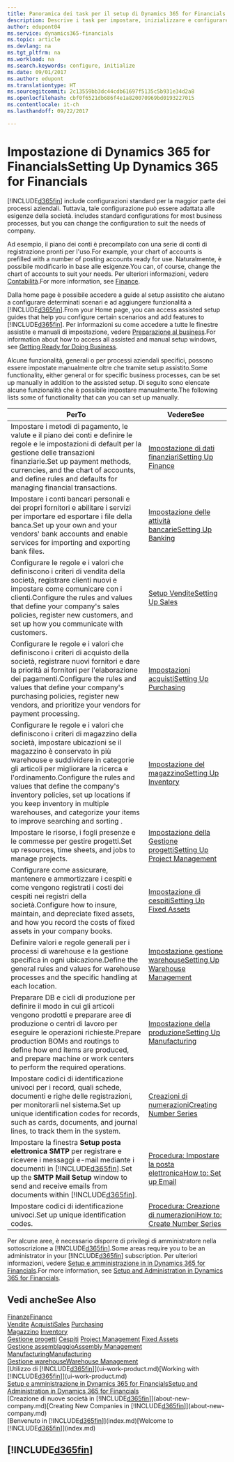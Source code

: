 ```yaml
---
title: Panoramica dei task per il setup di Dynamics 365 for Financials| Documenti Microsoft
description: Descrive i task per impostare, inizializzare e configurare Dynamics 365 for Financials in base alle esigenze.
author: edupont04
ms.service: dynamics365-financials
ms.topic: article
ms.devlang: na
ms.tgt_pltfrm: na
ms.workload: na
ms.search.keywords: configure, initialize
ms.date: 09/01/2017
ms.author: edupont
ms.translationtype: HT
ms.sourcegitcommit: 2c13559bb3dc44cdb61697f5135c5b931e34d2a8
ms.openlocfilehash: cbf0f6521db686f4e1a820070969bd0193227015
ms.contentlocale: it-ch
ms.lasthandoff: 09/22/2017

---
```

# <a name="setting-up-dynamics-365-for-financials"></a><span data-ttu-id="3a150-103">Impostazione di Dynamics 365 for Financials</span><span class="sxs-lookup"><span data-stu-id="3a150-103">Setting Up Dynamics 365 for Financials</span></span>
[!INCLUDE[d365fin](includes/d365fin_md.md)]<span data-ttu-id="3a150-104"> include configurazioni standard per la maggior parte dei processi aziendali. Tuttavia, tale configurazione può essere adattata alle esigenze della società.</span><span class="sxs-lookup"><span data-stu-id="3a150-104"> includes standard configurations for most business processes, but you can change the configuration to suit the needs of company.</span></span>

<span data-ttu-id="3a150-105">Ad esempio, il piano dei conti è precompilato con una serie di conti di registrazione pronti per l'uso.</span><span class="sxs-lookup"><span data-stu-id="3a150-105">For example, your chart of accounts is prefilled with a number of posting accounts ready for use.</span></span> <span data-ttu-id="3a150-106">Naturalmente, è possibile modificarlo in base alle esigenze.</span><span class="sxs-lookup"><span data-stu-id="3a150-106">You can, of course, change the chart of accounts to suit your needs.</span></span> <span data-ttu-id="3a150-107">Per ulteriori informazioni, vedere [Contabilità](finance.md).</span><span class="sxs-lookup"><span data-stu-id="3a150-107">For more information, see [Finance](finance.md).</span></span>

<span data-ttu-id="3a150-108">Dalla home page è possibile accedere a guide al setup assistito che aiutano a configurare determinati scenari e ad aggiungere funzionalità a [!INCLUDE[d365fin](includes/d365fin_md.md)].</span><span class="sxs-lookup"><span data-stu-id="3a150-108">From your Home page, you can access assisted setup guides that help you configure certain scenarios and add features to [!INCLUDE[d365fin](includes/d365fin_md.md)].</span></span> <span data-ttu-id="3a150-109">Per informazioni su come accedere a tutte le finestre assistite e manuali di impostazione, vedere [Preparazione al business](ui-get-ready-business.md).</span><span class="sxs-lookup"><span data-stu-id="3a150-109">For information about how to access all assisted and manual setup windows, see [Getting Ready for Doing Business](ui-get-ready-business.md).</span></span>

<span data-ttu-id="3a150-110">Alcune funzionalità, generali o per processi aziendali specifici, possono essere impostate manualmente oltre che tramite setup assistito.</span><span class="sxs-lookup"><span data-stu-id="3a150-110">Some functionality, either general or for specific business processes, can be set up manually in addition to the assisted setup.</span></span> <span data-ttu-id="3a150-111">Di seguito sono elencate alcune funzionalità che è possibile impostare manualmente.</span><span class="sxs-lookup"><span data-stu-id="3a150-111">The following lists some of functionality that can you can set up manually.</span></span>

| <span data-ttu-id="3a150-112">Per</span><span class="sxs-lookup"><span data-stu-id="3a150-112">To</span></span> | <span data-ttu-id="3a150-113">Vedere</span><span class="sxs-lookup"><span data-stu-id="3a150-113">See</span></span> |
| --- | --- |
| <span data-ttu-id="3a150-114">Impostare i metodi di pagamento, le valute e il piano dei conti e definire le regole e le impostazioni di default per la gestione delle transazioni finanziarie.</span><span class="sxs-lookup"><span data-stu-id="3a150-114">Set up payment methods, currencies, and the chart of accounts, and define rules and defaults for managing financial transactions.</span></span> |[<span data-ttu-id="3a150-115">Impostazione di dati finanziari</span><span class="sxs-lookup"><span data-stu-id="3a150-115">Setting Up Finance</span></span>](finance-setup-finance.md) |
| <span data-ttu-id="3a150-116">Impostare i conti bancari personali e dei propri fornitori e abilitare i servizi per importare ed esportare i file della banca.</span><span class="sxs-lookup"><span data-stu-id="3a150-116">Set up your own and your vendors' bank accounts and enable services for importing and exporting bank files.</span></span> |[<span data-ttu-id="3a150-117">Impostazione delle attività bancarie</span><span class="sxs-lookup"><span data-stu-id="3a150-117">Setting Up Banking</span></span>](bank-setup-banking.md) |
| <span data-ttu-id="3a150-118">Configurare le regole e i valori che definiscono i criteri di vendita della società, registrare clienti nuovi e impostare come comunicare con i clienti.</span><span class="sxs-lookup"><span data-stu-id="3a150-118">Configure the rules and values that define your company's sales policies, register new customers, and set up how you communicate with customers.</span></span> |[<span data-ttu-id="3a150-119">Setup Vendite</span><span class="sxs-lookup"><span data-stu-id="3a150-119">Setting Up Sales</span></span>](sales-setup-sales.md) |
| <span data-ttu-id="3a150-120">Configurare le regole e i valori che definiscono i criteri di acquisto della società, registrare nuovi fornitori e dare la priorità ai fornitori per l'elaborazione dei pagamenti.</span><span class="sxs-lookup"><span data-stu-id="3a150-120">Configure the rules and values that define your company's purchasing policies, register new vendors, and prioritize your vendors for payment processing.</span></span> |[<span data-ttu-id="3a150-121">Impostazioni acquisti</span><span class="sxs-lookup"><span data-stu-id="3a150-121">Setting Up Purchasing</span></span>](purchasing-setup-purchasing.md) |
| <span data-ttu-id="3a150-122">Configurare le regole e i valori che definiscono i criteri di magazzino della società, impostare ubicazioni se il magazzino è conservato in più warehouse e suddividere in categorie gli articoli per migliorare la ricerca e l'ordinamento.</span><span class="sxs-lookup"><span data-stu-id="3a150-122">Configure the rules and values that define the company's inventory policies, set up locations if you keep inventory in multiple warehouses, and categorize your items to improve searching and sorting .</span></span> |[<span data-ttu-id="3a150-123">Impostazione del magazzino</span><span class="sxs-lookup"><span data-stu-id="3a150-123">Setting Up Inventory</span></span>](inventory-setup-inventory.md) |
| <span data-ttu-id="3a150-124">Impostare le risorse, i fogli presenze e le commesse per gestire progetti.</span><span class="sxs-lookup"><span data-stu-id="3a150-124">Set up resources, time sheets, and jobs to manage projects.</span></span> |[<span data-ttu-id="3a150-125">Impostazione della Gestione progetti</span><span class="sxs-lookup"><span data-stu-id="3a150-125">Setting Up Project Management</span></span>](projects-setup-projects.md) |
| <span data-ttu-id="3a150-126">Configurare come assicurare, mantenere e ammortizzare i cespiti e come vengono registrati i costi dei cespiti nei registri della società.</span><span class="sxs-lookup"><span data-stu-id="3a150-126">Configure how to insure, maintain, and depreciate fixed assets, and how you record the costs of fixed assets in your company books.</span></span> |[<span data-ttu-id="3a150-127">Impostazione di cespiti</span><span class="sxs-lookup"><span data-stu-id="3a150-127">Setting Up Fixed Assets</span></span>](fa-setup.md) |
|<span data-ttu-id="3a150-128">Definire valori e regole generali per i processi di warehouse e la gestione specifica in ogni ubicazione.</span><span class="sxs-lookup"><span data-stu-id="3a150-128">Define the general rules and values for warehouse processes and the specific handling at each location.</span></span>|[<span data-ttu-id="3a150-129">Impostazione gestione warehouse</span><span class="sxs-lookup"><span data-stu-id="3a150-129">Setting Up Warehouse Management</span></span>](warehouse-setup-warehouse.md)|
|<span data-ttu-id="3a150-130">Preparare DB e cicli di produzione per definire il modo in cui gli articoli vengono prodotti e preparare aree di produzione o centri di lavoro per eseguire le operazioni richieste.</span><span class="sxs-lookup"><span data-stu-id="3a150-130">Prepare production BOMs and routings to define how end items are produced, and prepare machine or work centers to perform the required operations.</span></span>|[<span data-ttu-id="3a150-131">Impostazione della produzione</span><span class="sxs-lookup"><span data-stu-id="3a150-131">Setting Up Manufacturing</span></span>](production-configure-production-processes.md)|
| <span data-ttu-id="3a150-132">Impostare codici di identificazione univoci per i record, quali schede, documenti e righe delle registrazioni, per monitorarli nel sistema.</span><span class="sxs-lookup"><span data-stu-id="3a150-132">Set up unique identification codes for records, such as cards, documents, and journal lines, to track them in the system.</span></span> |[<span data-ttu-id="3a150-133">Creazioni di numerazioni</span><span class="sxs-lookup"><span data-stu-id="3a150-133">Creating Number Series</span></span>](ui-create-number-series.md) |
| <span data-ttu-id="3a150-134">Impostare la finestra **Setup posta elettronica SMTP** per registrare e ricevere i messaggi e-mail mediante i documenti in [!INCLUDE[d365fin](includes/d365fin_md.md)].</span><span class="sxs-lookup"><span data-stu-id="3a150-134">Set up the **SMTP Mail Setup** window to send and receive emails from documents within [!INCLUDE[d365fin](includes/d365fin_md.md)].</span></span> |[<span data-ttu-id="3a150-135">Procedura: Impostare la posta elettronica</span><span class="sxs-lookup"><span data-stu-id="3a150-135">How to: Set up Email</span></span>](madeira-how-setup-email.md) |
| <span data-ttu-id="3a150-136">Impostare codici di identificazione univoci.</span><span class="sxs-lookup"><span data-stu-id="3a150-136">Set up unique identification codes.</span></span> |[<span data-ttu-id="3a150-137">Procedura: Creazione di numerazioni</span><span class="sxs-lookup"><span data-stu-id="3a150-137">How to: Create Number Series</span></span>](ui-create-number-series.md) |

<span data-ttu-id="3a150-138">Per alcune aree, è necessario disporre di privilegi di amministratore nella sottoscrizione a [!INCLUDE[d365fin](includes/d365fin_md.md)].</span><span class="sxs-lookup"><span data-stu-id="3a150-138">Some areas require you to be an administrator in your [!INCLUDE[d365fin](includes/d365fin_md.md)] subscription.</span></span> <span data-ttu-id="3a150-139">Per ulteriori informazioni, vedere [Setup e amministrazione in in Dynamics 365 for Financials](admin-setup-and-administration.md).</span><span class="sxs-lookup"><span data-stu-id="3a150-139">For more information, see [Setup and Administration in Dynamics 365 for Financials](admin-setup-and-administration.md).</span></span>  

## <a name="see-also"></a><span data-ttu-id="3a150-140">Vedi anche</span><span class="sxs-lookup"><span data-stu-id="3a150-140">See Also</span></span>
[<span data-ttu-id="3a150-141">Finanze</span><span class="sxs-lookup"><span data-stu-id="3a150-141">Finance</span></span>](finance.md)  
<span data-ttu-id="3a150-142">[Vendite](sales-manage-sales.md)
[Acquisti](purchasing-manage-purchasing.md)</span><span class="sxs-lookup"><span data-stu-id="3a150-142">[Sales](sales-manage-sales.md)
[Purchasing](purchasing-manage-purchasing.md)</span></span>  
<span data-ttu-id="3a150-143">[Magazzino](inventory-manage-inventory.md)  </span><span class="sxs-lookup"><span data-stu-id="3a150-143">[Inventory](inventory-manage-inventory.md)  </span></span>  
<span data-ttu-id="3a150-144">[Gestione progetti](projects-manage-projects.md)
[Cespiti](fa-manage.md)  </span><span class="sxs-lookup"><span data-stu-id="3a150-144">[Project Management](projects-manage-projects.md)
[Fixed Assets](fa-manage.md)  </span></span>  
[<span data-ttu-id="3a150-145">Gestione assemblaggio</span><span class="sxs-lookup"><span data-stu-id="3a150-145">Assembly Management</span></span>](assembly-assemble-items.md)  
[<span data-ttu-id="3a150-146">Manufacturing</span><span class="sxs-lookup"><span data-stu-id="3a150-146">Manufacturing</span></span>](production-manage-manufacturing.md)  
[<span data-ttu-id="3a150-147">Gestione warehouse</span><span class="sxs-lookup"><span data-stu-id="3a150-147">Warehouse Management</span></span>](warehouse-manage-warehouse.md)  
<span data-ttu-id="3a150-148">[Utilizzo di [!INCLUDE[d365fin](includes/d365fin_md.md)]](ui-work-product.md)</span><span class="sxs-lookup"><span data-stu-id="3a150-148">[Working with [!INCLUDE[d365fin](includes/d365fin_md.md)]](ui-work-product.md)</span></span>  
[<span data-ttu-id="3a150-149">Setup e amministrazione in Dynamics 365 for Financials</span><span class="sxs-lookup"><span data-stu-id="3a150-149">Setup and Administration in Dynamics 365 for Financials</span></span>](admin-setup-and-administration.md)  
<span data-ttu-id="3a150-150">[Creazione di nuove società in [!INCLUDE[d365fin](includes/d365fin_md.md)]](about-new-company.md)</span><span class="sxs-lookup"><span data-stu-id="3a150-150">[Creating New Companies in [!INCLUDE[d365fin](includes/d365fin_md.md)]](about-new-company.md)</span></span>  
<span data-ttu-id="3a150-151">[Benvenuto in [!INCLUDE[d365fin](includes/d365fin_md.md)]](index.md)</span><span class="sxs-lookup"><span data-stu-id="3a150-151">[Welcome to [!INCLUDE[d365fin](includes/d365fin_md.md)]](index.md)</span></span>  

## [!INCLUDE[d365fin](includes/free_trial_md.md)]

